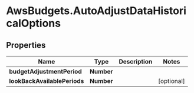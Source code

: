 # AwsBudgets.AutoAdjustDataHistoricalOptions

## Properties

Name | Type | Description | Notes
------------ | ------------- | ------------- | -------------
**budgetAdjustmentPeriod** | **Number** |  | 
**lookBackAvailablePeriods** | **Number** |  | [optional] 


